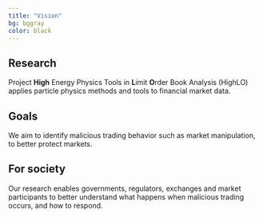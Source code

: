 ```yaml
---
title: "Vision"
bg: bggray
color: black
---
```



<div class="vision-pillar-container">

  <div class="pillar">
    <center><i class="fa-solid fa-chart-area fa-2x"></i></center>
    <h2>
      Research
    </h2>
    <p>
    Project <b>High</b> Energy Physics Tools in <b>L</b>imit <b>O</b>rder Book Analysis (HighLO) applies particle physics methods and tools to financial market data.
    </p>
  </div>

  <div class="pillar">
    <center><i class="fa-solid fa-clipboard-check fa-2x"></i></center>
    <h2>
      Goals
    </h2>
    <p>
    We aim to identify malicious trading behavior such as market manipulation, to better protect markets. 
    </p>
  </div>

  <div class="pillar">
    <center><i class="fa-solid fa-users fa-2x"></i></center>
    <h2>
      For society
    </h2>
    <p>
    Our research enables governments, regulators, exchanges and market participants to better understand what happens when malicious trading occurs, and how to respond.
    </p>
  </div>

</div>

<!--  New diagnostic tools can be developed to, for example, predict financial instability which will indirectly help to better manage risk. Surveillance agencies can use these insights to create safer and more stable trading environments, leading to improved market regulation and integrity. -->

